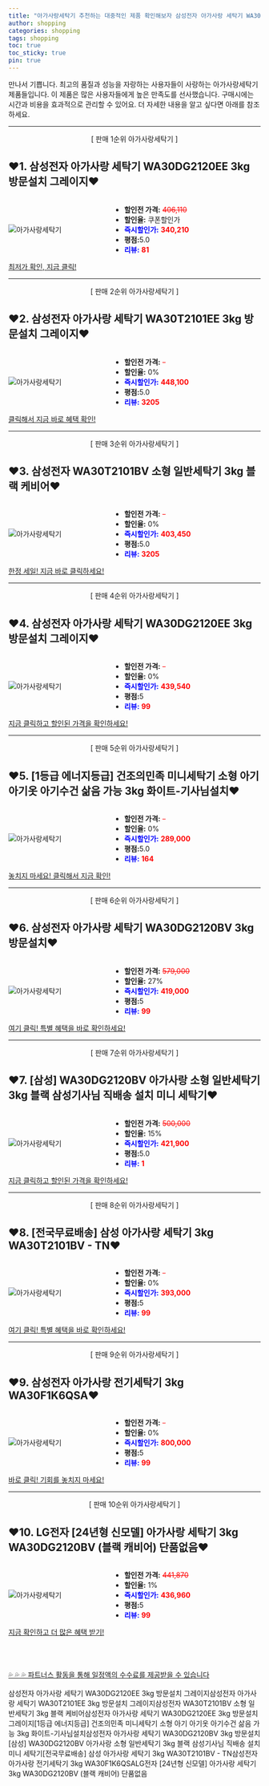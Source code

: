 ```yaml
---
title: "아가사랑세탁기 추천하는 대중적인 제품 확인해보자 삼성전자 아가사랑 세탁기 WA30DG2120EE 3kg"
author: shopping
categories: shopping
tags: shopping
toc: true
toc_sticky: true
pin: true
---
```

만나서 기쁩니다. 최고의 품질과 성능을 자랑하는 사용자들이 사랑하는 아가사랑세탁기 제품들입니다. 이 제품은 많은 사용자들에게 높은 만족도를 선사했습니다. 구매시에는 시간과 비용을 효과적으로 관리할 수 있어요. 더 자세한 내용을 알고 싶다면 아래를 참조하세요.

---
<p class="toplist" style="margin: 0 auto; display: block; width: fit-content;">[ 판매 1순위 아가사랑세탁기 ]</p>

<h2><strong>❤️1. 삼성전자 아가사랑 세탁기 WA30DG2120EE 3kg 방문설치 그레이지❤️</strong></h2>

<div style="display: flex; align-items: center;">
    <div style="flex: 0.4;">
        <img src="https://thumbnail10.coupangcdn.com/thumbnails/remote/230x230ex/image/retail/images/2024/03/25/15/7/215cd8a4-81c2-4a4f-b1f6-31585b9c844a.jpg" alt="아가사랑세탁기" style="max-width: 100%;">
    </div>
    <div style="flex: 0.6; margin-left: 10px;">
        <ul>
            <li><strong>할인전 가격:</strong> <del style="color: red;">406,110</del></li>
            <li><strong>할인율:</strong> 쿠폰할인가</li>
            <li><span style='color:blue'><strong>즉시할인가:</strong></span> <span style='color:red'><strong>340,210</strong></span></li>
            <li><strong>평점:</strong>5.0</li>
            <li><span style='color:blue'><strong>리뷰:</strong></span> <span style='color:red'><strong>81</strong></span></li>
        </ul>
    </div>
</div>
<div class="center">
    <a href="https://William4Davisa.github.io?lptag=AF9450613&subid=githubio&pageKey=7984406545&traceid=V0-153&itemId=22169722947&vendorItemId=89216134614" class="myButton">
        최저가 확인, 지금 클릭!
    </a>
</div>


---
<p class="toplist" style="margin: 0 auto; display: block; width: fit-content;">[ 판매 2순위 아가사랑세탁기 ]</p>

<h2><strong>❤️2. 삼성전자 아가사랑 세탁기 WA30T2101EE 3kg 방문설치 그레이지❤️</strong></h2>

<div style="display: flex; align-items: center;">
    <div style="flex: 0.4;">
        <img src="https://thumbnail8.coupangcdn.com/thumbnails/remote/230x230ex/image/vendor_inventory/33ff/13de8d85d9bb95dcf2a28cdfc21e1a4fed1a9fe9b122349ca7567cc99280.jpg" alt="아가사랑세탁기" style="max-width: 100%;">
    </div>
    <div style="flex: 0.6; margin-left: 10px;">
        <ul>
            <li><strong>할인전 가격:</strong> <del style="color: red;">-</del></li>
            <li><strong>할인율:</strong> 0%</li>
            <li><span style='color:blue'><strong>즉시할인가:</strong></span> <span style='color:red'><strong>448,100</strong></span></li>
            <li><strong>평점:</strong>5.0</li>
            <li><span style='color:blue'><strong>리뷰:</strong></span> <span style='color:red'><strong>3205</strong></span></li>
        </ul>
    </div>
</div>
<div class="center">
    <a href="https://William4Davisa.github.io?lptag=AF9450613&subid=githubio&pageKey=4937468831&traceid=V0-153&itemId=6499784807&vendorItemId=82810791835" class="myButton">
        클릭해서 지금 바로 혜택 확인!
    </a>
</div>


---
<p class="toplist" style="margin: 0 auto; display: block; width: fit-content;">[ 판매 3순위 아가사랑세탁기 ]</p>

<h2><strong>❤️3. 삼성전자 WA30T2101BV 소형 일반세탁기 3kg 블랙 케비어❤️</strong></h2>

<div style="display: flex; align-items: center;">
    <div style="flex: 0.4;">
        <img src="https://thumbnail10.coupangcdn.com/thumbnails/remote/230x230ex/image/vendor_inventory/d434/164cb8c33ad0bef8cc9e023b7aa157a5a04c82596efee09d130257d3f819.jpg" alt="아가사랑세탁기" style="max-width: 100%;">
    </div>
    <div style="flex: 0.6; margin-left: 10px;">
        <ul>
            <li><strong>할인전 가격:</strong> <del style="color: red;">-</del></li>
            <li><strong>할인율:</strong> 0%</li>
            <li><span style='color:blue'><strong>즉시할인가:</strong></span> <span style='color:red'><strong>403,450</strong></span></li>
            <li><strong>평점:</strong>5.0</li>
            <li><span style='color:blue'><strong>리뷰:</strong></span> <span style='color:red'><strong>3205</strong></span></li>
        </ul>
    </div>
</div>
<div class="center">
    <a href="https://William4Davisa.github.io?lptag=AF9450613&subid=githubio&pageKey=4937468831&traceid=V0-153&itemId=16338561059&vendorItemId=87358760614" class="myButton">
        한정 세일! 지금 바로 클릭하세요!
    </a>
</div>


---
<p class="toplist" style="margin: 0 auto; display: block; width: fit-content;">[ 판매 4순위 아가사랑세탁기 ]</p>

<h2><strong>❤️4. 삼성전자 아가사랑 세탁기 WA30DG2120EE 3kg 방문설치 그레이지❤️</strong></h2>

<div style="display: flex; align-items: center;">
    <div style="flex: 0.4;">
        <img src="https://thumbnail9.coupangcdn.com/thumbnails/remote/230x230ex/image/vendor_inventory/1b70/b163b33f061af2e972447385f8da0bd3755517bb2f7cde805c1d29a1d2e9.jpg" alt="아가사랑세탁기" style="max-width: 100%;">
    </div>
    <div style="flex: 0.6; margin-left: 10px;">
        <ul>
            <li><strong>할인전 가격:</strong> <del style="color: red;">-</del></li>
            <li><strong>할인율:</strong> 0%</li>
            <li><span style='color:blue'><strong>즉시할인가:</strong></span> <span style='color:red'><strong>439,540</strong></span></li>
            <li><strong>평점:</strong>5</li>
            <li><span style='color:blue'><strong>리뷰:</strong></span> <span style='color:red'><strong>99</strong></span></li>
        </ul>
    </div>
</div>
<div class="center">
    <a href="https://William4Davisa.github.io?lptag=AF9450613&subid=githubio&pageKey=8202468269&traceid=V0-153&itemId=23517753751&vendorItemId=90544130311" class="myButton">
        지금 클릭하고 할인된 가격을 확인하세요!
    </a>
</div>


---
<p class="toplist" style="margin: 0 auto; display: block; width: fit-content;">[ 판매 5순위 아가사랑세탁기 ]</p>

<h2><strong>❤️5. [1등급 에너지등급] 건조의민족 미니세탁기 소형 아기 아기옷 아기수건 삶음 가능 3kg 화이트-기사님설치❤️</strong></h2>

<div style="display: flex; align-items: center;">
    <div style="flex: 0.4;">
        <img src="https://thumbnail9.coupangcdn.com/thumbnails/remote/230x230ex/image/vendor_inventory/74d9/e4e4e6c33a60bfc645bfdc144256485748bd7e44e9a813accb28561975df.png" alt="아가사랑세탁기" style="max-width: 100%;">
    </div>
    <div style="flex: 0.6; margin-left: 10px;">
        <ul>
            <li><strong>할인전 가격:</strong> <del style="color: red;">-</del></li>
            <li><strong>할인율:</strong> 0%</li>
            <li><span style='color:blue'><strong>즉시할인가:</strong></span> <span style='color:red'><strong>289,000</strong></span></li>
            <li><strong>평점:</strong>5.0</li>
            <li><span style='color:blue'><strong>리뷰:</strong></span> <span style='color:red'><strong>164</strong></span></li>
        </ul>
    </div>
</div>
<div class="center">
    <a href="https://William4Davisa.github.io?lptag=AF9450613&subid=githubio&pageKey=7360569668&traceid=V0-153&itemId=18962713120&vendorItemId=85169435732" class="myButton">
        놓치지 마세요! 클릭해서 지금 확인!
    </a>
</div>


---
<p class="toplist" style="margin: 0 auto; display: block; width: fit-content;">[ 판매 6순위 아가사랑세탁기 ]</p>

<h2><strong>❤️6. 삼성전자 아가사랑 세탁기 WA30DG2120BV 3kg 방문설치❤️</strong></h2>

<div style="display: flex; align-items: center;">
    <div style="flex: 0.4;">
        <img src="https://thumbnail9.coupangcdn.com/thumbnails/remote/230x230ex/image/vendor_inventory/832b/f35eb4490e01312b19c4a8355004af5c89aefa3ae6079b393bf6a72a19b3.jpg" alt="아가사랑세탁기" style="max-width: 100%;">
    </div>
    <div style="flex: 0.6; margin-left: 10px;">
        <ul>
            <li><strong>할인전 가격:</strong> <del style="color: red;">579,000</del></li>
            <li><strong>할인율:</strong> 27%</li>
            <li><span style='color:blue'><strong>즉시할인가:</strong></span> <span style='color:red'><strong>419,000</strong></span></li>
            <li><strong>평점:</strong>5</li>
            <li><span style='color:blue'><strong>리뷰:</strong></span> <span style='color:red'><strong>99</strong></span></li>
        </ul>
    </div>
</div>
<div class="center">
    <a href="https://William4Davisa.github.io?lptag=AF9450613&subid=githubio&pageKey=8019624972&traceid=V0-153&itemId=22407848003&vendorItemId=89452710701" class="myButton">
        여기 클릭! 특별 혜택을 바로 확인하세요!
    </a>
</div>


---
<p class="toplist" style="margin: 0 auto; display: block; width: fit-content;">[ 판매 7순위 아가사랑세탁기 ]</p>

<h2><strong>❤️7. [삼성] WA30DG2120BV 아가사랑 소형 일반세탁기 3kg 블랙 삼성기사님 직배송 설치 미니 세탁기❤️</strong></h2>

<div style="display: flex; align-items: center;">
    <div style="flex: 0.4;">
        <img src="https://thumbnail8.coupangcdn.com/thumbnails/remote/230x230ex/image/vendor_inventory/78f3/a20e35e9cdbac3d5f8734ab4b412f4aa986b12305ed7efac5046161925b7.jpg" alt="아가사랑세탁기" style="max-width: 100%;">
    </div>
    <div style="flex: 0.6; margin-left: 10px;">
        <ul>
            <li><strong>할인전 가격:</strong> <del style="color: red;">500,000</del></li>
            <li><strong>할인율:</strong> 15%</li>
            <li><span style='color:blue'><strong>즉시할인가:</strong></span> <span style='color:red'><strong>421,900</strong></span></li>
            <li><strong>평점:</strong>5.0</li>
            <li><span style='color:blue'><strong>리뷰:</strong></span> <span style='color:red'><strong>1</strong></span></li>
        </ul>
    </div>
</div>
<div class="center">
    <a href="https://William4Davisa.github.io?lptag=AF9450613&subid=githubio&pageKey=7994889088&traceid=V0-153&itemId=22233876893&vendorItemId=89279737746" class="myButton">
        지금 클릭하고 할인된 가격을 확인하세요!
    </a>
</div>


---
<p class="toplist" style="margin: 0 auto; display: block; width: fit-content;">[ 판매 8순위 아가사랑세탁기 ]</p>

<h2><strong>❤️8. [전국무료배송] 삼성 아가사랑 세탁기 3kg WA30T2101BV - TN❤️</strong></h2>

<div style="display: flex; align-items: center;">
    <div style="flex: 0.4;">
        <img src="https://thumbnail6.coupangcdn.com/thumbnails/remote/230x230ex/image/vendor_inventory/4189/311b4bd632fc3b79f221d4a60c1baa54c5d15a219662117fdd8c1c824a00.jpg" alt="아가사랑세탁기" style="max-width: 100%;">
    </div>
    <div style="flex: 0.6; margin-left: 10px;">
        <ul>
            <li><strong>할인전 가격:</strong> <del style="color: red;">-</del></li>
            <li><strong>할인율:</strong> 0%</li>
            <li><span style='color:blue'><strong>즉시할인가:</strong></span> <span style='color:red'><strong>393,000</strong></span></li>
            <li><strong>평점:</strong>5</li>
            <li><span style='color:blue'><strong>리뷰:</strong></span> <span style='color:red'><strong>99</strong></span></li>
        </ul>
    </div>
</div>
<div class="center">
    <a href="https://William4Davisa.github.io?lptag=AF9450613&subid=githubio&pageKey=7942416823&traceid=V0-153&itemId=21880399357&vendorItemId=88928493154" class="myButton">
        여기 클릭! 특별 혜택을 바로 확인하세요!
    </a>
</div>


---
<p class="toplist" style="margin: 0 auto; display: block; width: fit-content;">[ 판매 9순위 아가사랑세탁기 ]</p>

<h2><strong>❤️9. 삼성전자 아가사랑 전기세탁기 3kg WA30F1K6QSA❤️</strong></h2>

<div style="display: flex; align-items: center;">
    <div style="flex: 0.4;">
        <img src="https://thumbnail10.coupangcdn.com/thumbnails/remote/230x230ex/image/vendor_inventory/cd2a/d152cde434b16cf9fbb60a1a349a921bf870d641a7a4fd762f12134f4007.jpg" alt="아가사랑세탁기" style="max-width: 100%;">
    </div>
    <div style="flex: 0.6; margin-left: 10px;">
        <ul>
            <li><strong>할인전 가격:</strong> <del style="color: red;">-</del></li>
            <li><strong>할인율:</strong> 0%</li>
            <li><span style='color:blue'><strong>즉시할인가:</strong></span> <span style='color:red'><strong>800,000</strong></span></li>
            <li><strong>평점:</strong>5</li>
            <li><span style='color:blue'><strong>리뷰:</strong></span> <span style='color:red'><strong>99</strong></span></li>
        </ul>
    </div>
</div>
<div class="center">
    <a href="https://William4Davisa.github.io?lptag=AF9450613&subid=githubio&pageKey=7106607675&traceid=V0-153&itemId=17753915462&vendorItemId=84918323981" class="myButton">
        바로 클릭! 기회를 놓치지 마세요!
    </a>
</div>


---
<p class="toplist" style="margin: 0 auto; display: block; width: fit-content;">[ 판매 10순위 아가사랑세탁기 ]</p>

<h2><strong>❤️10. LG전자 [24년형 신모델] 아가사랑 세탁기 3kg WA30DG2120BV (블랙 캐비어) 단품없음❤️</strong></h2>

<div style="display: flex; align-items: center;">
    <div style="flex: 0.4;">
        <img src="https://thumbnail9.coupangcdn.com/thumbnails/remote/230x230ex/image/vendor_inventory/e59e/b6dca662ca03b7f6a4854cf4fbeb85ababbbf6977a749901b612f8687946.jpg" alt="아가사랑세탁기" style="max-width: 100%;">
    </div>
    <div style="flex: 0.6; margin-left: 10px;">
        <ul>
            <li><strong>할인전 가격:</strong> <del style="color: red;">441,870</del></li>
            <li><strong>할인율:</strong> 1%</li>
            <li><span style='color:blue'><strong>즉시할인가:</strong></span> <span style='color:red'><strong>436,960</strong></span></li>
            <li><strong>평점:</strong>5</li>
            <li><span style='color:blue'><strong>리뷰:</strong></span> <span style='color:red'><strong>99</strong></span></li>
        </ul>
    </div>
</div>
<div class="center">
    <a href="https://William4Davisa.github.io?lptag=AF9450613&subid=githubio&pageKey=8124903892&traceid=V0-153&itemId=23059504573&vendorItemId=90093140050" class="myButton">
        지금 확인하고 더 많은 혜택 받기!
    </a>
</div>

<br><br><br>[💦 💦 💦 파트너스 활동을 통해 일정액의 수수료를 제공받을 수 있습니다](https://link.coupang.com/a/bcpT2c)<br><br>삼성전자 아가사랑 세탁기 WA30DG2120EE 3kg 방문설치 그레이지삼성전자 아가사랑 세탁기 WA30T2101EE 3kg 방문설치 그레이지삼성전자 WA30T2101BV 소형 일반세탁기 3kg 블랙 케비어삼성전자 아가사랑 세탁기 WA30DG2120EE 3kg 방문설치 그레이지[1등급 에너지등급] 건조의민족 미니세탁기 소형 아기 아기옷 아기수건 삶음 가능 3kg 화이트-기사님설치삼성전자 아가사랑 세탁기 WA30DG2120BV 3kg 방문설치[삼성] WA30DG2120BV 아가사랑 소형 일반세탁기 3kg 블랙 삼성기사님 직배송 설치 미니 세탁기[전국무료배송] 삼성 아가사랑 세탁기 3kg WA30T2101BV - TN삼성전자 아가사랑 전기세탁기 3kg WA30F1K6QSALG전자 [24년형 신모델] 아가사랑 세탁기 3kg WA30DG2120BV (블랙 캐비어) 단품없음